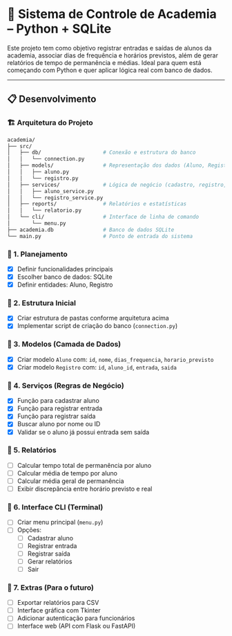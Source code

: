 # 💪 Sistema de Controle de Academia – Python + SQLite

Este projeto tem como objetivo registrar entradas e saídas de alunos da academia, associar dias de frequência e horários previstos, além de gerar relatórios de tempo de permanência e médias. Ideal para quem está começando com Python e quer aplicar lógica real com banco de dados.

---
## 📋 Desenvolvimento

### 🏗️ Arquitetura do Projeto

```bash
academia/
├── src/
│   ├── db/                    # Conexão e estrutura do banco
│   │   └── connection.py
│   ├── models/                # Representação dos dados (Aluno, Registro)
│   │   ├── aluno.py
│   │   └── registro.py
│   ├── services/              # Lógica de negócio (cadastro, registro, etc)
│   │   ├── aluno_service.py
│   │   └── registro_service.py
│   ├── reports/               # Relatórios e estatísticas
│   │   └── relatorio.py
│   └── cli/                   # Interface de linha de comando
│       └── menu.py
├── academia.db                # Banco de dados SQLite
└── main.py                    # Ponto de entrada do sistema
```

### 🔹 1. Planejamento
- [x] Definir funcionalidades principais
- [x] Escolher banco de dados: SQLite
- [x] Definir entidades: Aluno, Registro

### 🔹 2. Estrutura Inicial
- [x] Criar estrutura de pastas conforme arquitetura acima
- [x] Implementar script de criação do banco (`connection.py`)

### 🔹 3. Modelos (Camada de Dados)
- [x] Criar modelo `Aluno` com: `id`, `nome`, `dias_frequencia`, `horario_previsto`
- [x] Criar modelo `Registro` com: `id`, `aluno_id`, `entrada`, `saida`

### 🔹 4. Serviços (Regras de Negócio)
- [x] Função para cadastrar aluno
- [x] Função para registrar entrada
- [x] Função para registrar saída
- [x] Buscar aluno por nome ou ID
- [x] Validar se o aluno já possui entrada sem saída

### 🔹 5. Relatórios
- [ ] Calcular tempo total de permanência por aluno
- [ ] Calcular média de tempo por aluno
- [ ] Calcular média geral de permanência
- [ ] Exibir discrepância entre horário previsto e real

### 🔹 6. Interface CLI (Terminal)
- [ ] Criar menu principal (`menu.py`)
- [ ] Opções:
  - [ ] Cadastrar aluno
  - [ ] Registrar entrada
  - [ ] Registrar saída
  - [ ] Gerar relatórios
  - [ ] Sair

### 🔹 7. Extras (Para o futuro)
- [ ] Exportar relatórios para CSV
- [ ] Interface gráfica com Tkinter
- [ ] Adicionar autenticação para funcionários
- [ ] Interface web (API com Flask ou FastAPI)
